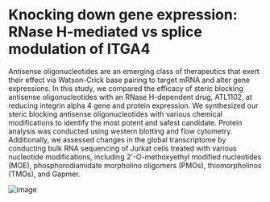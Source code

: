 # Knocking down gene expression: RNase H-mediated vs splice modulation of ITGA4 
Antisense oligonucleotides are an emerging class of therapeutics that exert their effect via Watson-Crick base pairing to target mRNA and alter gene expressions. In this study, we compared the efficacy of steric blocking antisense oligonucleotides with an RNase H-dependent drug, ATL1102, at reducing integrin alpha 4 gene and protein expression. We synthesized our steric blocking antisense oligonucleotides with various chemical modifications to identify the most potent and safest candidate. Protein analysis was conducted using western blotting and flow cytometry. Additionally, we assessed changes in the global transcriptome by conducting bulk RNA sequencing of Jurkat cells treated with various nucleotide modifications, including 2'-O-methoxyethyl modified nucleotides (MOE), phosphorodiamidate morpholino oligomers (PMOs), thiomorpholinos (TMOs), and Gapmer.

![image](https://github.com/anusooda/Bulk-RNASeq-analysis-of-Jurkat-cells-treated-with-antisense-oligonucleotides-/assets/168834184/fd2b688d-f392-4916-b0fc-6e7f1168eedb)

